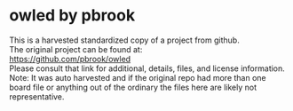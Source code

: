 
# owled by pbrook  
This is a harvested standardized copy of a project from github.  
The original project can be found at:  
https://github.com/pbrook/owled  
Please consult that link for additional, details, files, and license information.  
Note: It was auto harvested and if the original repo had more than one board file or anything out of the ordinary the files here are likely not representative.  
    